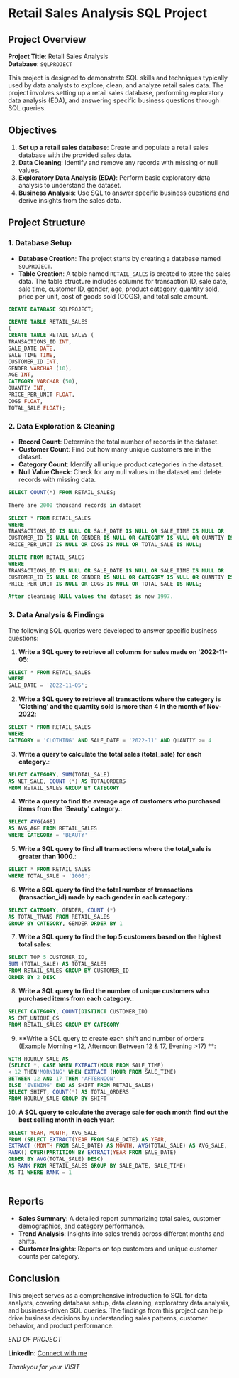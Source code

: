 # Retail Sales Analysis SQL Project

## Project Overview

**Project Title**: Retail Sales Analysis  
**Database**: `SQLPROJECT`

This project is designed to demonstrate SQL skills and techniques typically used by data analysts to explore, clean, and analyze retail sales data. The project involves setting up a retail sales database, performing exploratory data analysis (EDA), and answering specific business questions through SQL queries.

## Objectives

1. **Set up a retail sales database**: Create and populate a retail sales database with the provided sales data.
2. **Data Cleaning**: Identify and remove any records with missing or null values.
3. **Exploratory Data Analysis (EDA)**: Perform basic exploratory data analysis to understand the dataset.
4. **Business Analysis**: Use SQL to answer specific business questions and derive insights from the sales data.

## Project Structure

### 1. Database Setup

- **Database Creation**: The project starts by creating a database named `SQLPROJECT`.
- **Table Creation**: A table named `RETAIL_SALES` is created to store the sales data. The table structure includes columns for transaction ID, sale date, sale time, customer ID, gender, age, product category, quantity sold, price per unit, cost of goods sold (COGS), and total sale amount.

```sql
CREATE DATABASE SQLPROJECT;

CREATE TABLE RETAIL_SALES
(
CREATE TABLE RETAIL_SALES (
TRANSACTIONS_ID INT,
SALE_DATE DATE,
SALE_TIME TIME,
CUSTOMER_ID INT,
GENDER VARCHAR (10),
AGE INT,
CATEGORY VARCHAR (50), 
QUANTIY INT,
PRICE_PER_UNIT FLOAT,
COGS FLOAT,
TOTAL_SALE FLOAT);
```

### 2. Data Exploration & Cleaning

- **Record Count**: Determine the total number of records in the dataset.
- **Customer Count**: Find out how many unique customers are in the dataset.
- **Category Count**: Identify all unique product categories in the dataset.
- **Null Value Check**: Check for any null values in the dataset and delete records with missing data.

```sql
SELECT COUNT(*) FROM RETAIL_SALES;

There are 2000 thousand records in dataset

SELECT * FROM RETAIL_SALES
WHERE
TRANSACTIONS_ID IS NULL OR SALE_DATE IS NULL OR SALE_TIME IS NULL OR
CUSTOMER_ID IS NULL OR GENDER IS NULL OR CATEGORY IS NULL OR QUANTIY IS NULL OR 
PRICE_PER_UNIT IS NULL OR COGS IS NULL OR TOTAL_SALE IS NULL;

DELETE FROM RETAIL_SALES
WHERE
TRANSACTIONS_ID IS NULL OR SALE_DATE IS NULL OR SALE_TIME IS NULL OR
CUSTOMER_ID IS NULL OR GENDER IS NULL OR CATEGORY IS NULL OR QUANTIY IS NULL OR 
PRICE_PER_UNIT IS NULL OR COGS IS NULL OR TOTAL_SALE IS NULL;

After cleaninig NULL values the dataset is now 1997.

```

### 3. Data Analysis & Findings

The following SQL queries were developed to answer specific business questions:

1. **Write a SQL query to retrieve all columns for sales made on '2022-11-05**:
```sql
SELECT * FROM RETAIL_SALES
WHERE
SALE_DATE = '2022-11-05';
```

2. **Write a SQL query to retrieve all transactions where the category is 'Clothing' and the quantity sold is more than 4 in the month of Nov-2022**:
```sql
SELECT * FROM RETAIL_SALES
WHERE
CATEGORY = 'CLOTHING' AND SALE_DATE = '2022-11' AND QUANTIY >= 4 
```

3. **Write a query to calculate the total sales (total_sale) for each category.**:
```sql
SELECT CATEGORY, SUM(TOTAL_SALE)
AS NET_SALE, COUNT (*) AS TOTALORDERS
FROM RETAIL_SALES GROUP BY CATEGORY
```

4. **Write a query to find the average age of customers who purchased items from the 'Beauty' category.**:
```sql
SELECT AVG(AGE)
AS AVG_AGE FROM RETAIL_SALES
WHERE CATEGORY = 'BEAUTY'
```

5. **Write a SQL query to find all transactions where the total_sale is greater than 1000.**:
```sql
SELECT * FROM RETAIL_SALES
WHERE TOTAL_SALE > '1000';
```

6. **Write a SQL query to find the total number of transactions (transaction_id) made by each gender in each category.**:
```sql
SELECT CATEGORY, GENDER, COUNT (*)
AS TOTAL_TRANS FROM RETAIL_SALES
GROUP BY CATEGORY, GENDER ORDER BY 1
```

7. **Write a SQL query to find the top 5 customers based on the highest total sales**:
```sql
SELECT TOP 5 CUSTOMER_ID,
SUM (TOTAL_SALE) AS TOTAL_SALES
FROM RETAIL_SALES GROUP BY CUSTOMER_ID
ORDER BY 2 DESC 
```

8. **Write a SQL query to find the number of unique customers who purchased items from each category.**:
```sql
SELECT CATEGORY, COUNT(DISTINCT CUSTOMER_ID)
AS CNT_UNIQUE_CS
FROM RETAIL_SALES GROUP BY CATEGORY 
```

9. **Write a SQL query to create each shift and number of orders (Example Morning <12, Afternoon Between 12 & 17, Evening >17) **:
```sql
WITH HOURLY_SALE AS
(SELECT *, CASE WHEN EXTRACT(HOUR FROM SALE_TIME)
< 12 THEN'MORNING' WHEN EXTRACT (HOUR FROM SALE_TIME)
BETWEEN 12 AND 17 THEN 'AFTERNOON'
ELSE 'EVENING' END AS SHIFT FROM RETAIL_SALES)
SELECT SHIFT, COUNT(*) AS TOTAL_ORDERS
FROM HOURLY_SALE GROUP BY SHIFT 
```

10. **A SQL query to calculate the average sale for each month find out the best selling month in each year**:
```sql
SELECT YEAR, MONTH, AVG_SALE
FROM (SELECT EXTRACT(YEAR FROM SALE_DATE) AS YEAR,
EXTRACT (MONTH FROM SALE_DATE) AS MONTH, AVG(TOTAL_SALE) AS AVG_SALE,
RANK() OVER(PARTITION BY EXTRACT(YEAR FROM SALE_DATE)
ORDER BY AVG(TOTAL_SALE) DESC)
AS RANK FROM RETAIL_SALES GROUP BY SALE_DATE, SALE_TIME)
AS T1 WHERE RANK = 1
  
```

## Reports

- **Sales Summary**: A detailed report summarizing total sales, customer demographics, and category performance.
- **Trend Analysis**: Insights into sales trends across different months and shifts.
- **Customer Insights**: Reports on top customers and unique customer counts per category.

## Conclusion

This project serves as a comprehensive introduction to SQL for data analysts, covering database setup, data cleaning, exploratory data analysis, and business-driven SQL queries. The findings from this project can help drive business decisions by understanding sales patterns, customer behavior, and product performance.

                                                                       
*END OF PROJECT* 

 **LinkedIn**: [Connect with me](https://www.linkedin.com/in/vishal-porla-ba580a340/)

  *Thankyou for your VISIT*

